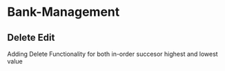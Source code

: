 # Bank-Management
## Delete Edit
Adding Delete Functionality for both in-order succesor highest and lowest value

